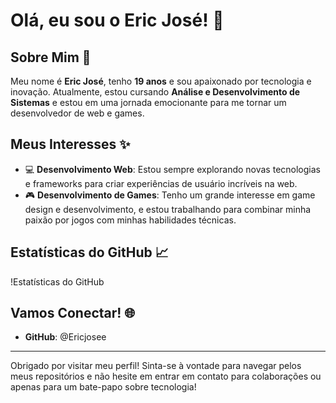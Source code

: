 # Olá, eu sou o Eric José! 👋

## Sobre Mim 🚀
Meu nome é **Eric José**, tenho **19 anos** e sou apaixonado por tecnologia e inovação. Atualmente, estou cursando **Análise e Desenvolvimento de Sistemas** e estou em uma jornada emocionante para me tornar um desenvolvedor de web e games.

## Meus Interesses ✨
- 💻 **Desenvolvimento Web**: Estou sempre explorando novas tecnologias e frameworks para criar experiências de usuário incríveis na web.
- 🎮 **Desenvolvimento de Games**: Tenho um grande interesse em game design e desenvolvimento, e estou trabalhando para combinar minha paixão por jogos com minhas habilidades técnicas.

## Estatísticas do GitHub 📈
!Estatísticas do GitHub

## Vamos Conectar! 🌐
- **GitHub**: @Ericjosee


---

Obrigado por visitar meu perfil! Sinta-se à vontade para navegar pelos meus repositórios e não hesite em entrar em contato para colaborações ou apenas para um bate-papo sobre tecnologia!
